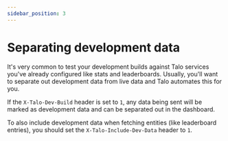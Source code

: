 ```yaml
---
sidebar_position: 3
---
```


# Separating development data

It's very common to test your development builds against Talo services you've already configured like stats and leaderboards.
Usually, you'll want to separate out development data from live data and Talo automates this for you.

If the `X-Talo-Dev-Build` header is set to `1`, any data being sent will be marked as development data and can be separated out in the dashboard.

To also include development data when fetching entities (like leaderboard entries), you should set the `X-Talo-Include-Dev-Data` header to `1`.
